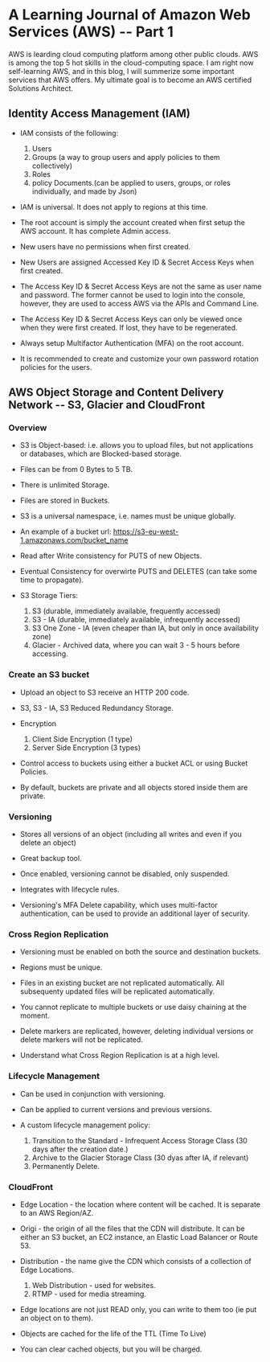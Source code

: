 # A Learning Journal of Amazon Web Services (AWS) -- Part 1

AWS is learding cloud computing platform among other public clouds. AWS is
among the top 5 hot skills in the cloud-computing space. I am right now
self-learning AWS, and in this blog, I will summerize some important services
that AWS offers. My ultimate goal is to become an AWS certified Solutions
Architect.

## Identity Access Management (IAM)

* IAM consists of the following:
    1. Users
    2. Groups (a way to group users and apply policies to them collectively)
    3. Roles
    4. policy Documents.(can be applied to users, groups, or roles individually,
    and made by Json)

* IAM is universal. It does not apply to regions at this time.

* The root account is simply the account created when first setup the AWS
  account. It has complete Admin access.

* New users have no permissions when first created.

* New Users are assigned Accessed Key ID & Secret Access Keys when first
  created.

* The Access Key ID & Secret Access Keys are not the same as user name and
  password. The former cannot be used to login into the console, however, they
  are used to access AWS via the APIs and Command Line.

* The Access Key ID & Secret Access Keys can only be viewed once when they were
  first created. If lost, they have to be regenerated.

* Always setup Multifactor Authentication (MFA) on the root account.

* It is recommended to create and customize your own password rotation policies
  for the users.

## AWS Object Storage and Content Delivery Network -- S3, Glacier and CloudFront

### Overview

* S3 is Object-based: i.e. allows you to upload files, but not applications or
  databases, which are Blocked-based storage.

* Files can be from 0 Bytes to 5 TB.

* There is unlimited Storage.

* Files are stored in Buckets.

* S3 is a universal namespace, i.e. names must be unique globally.

* An example of a bucket url: https://s3-eu-west-1.amazonaws.com/bucket_name

* Read after Write consistency for PUTS of new Objects.

* Eventual Consistency for overwirte PUTS and DELETES (can take some time to
  propagate).

* S3 Storage Tiers:
    1. S3 (durable, immediately available, frequently accessed)
    2. S3 - IA (durable, immediately available, infrequently accessed)
    3. S3 One Zone - IA (even cheaper than IA, but only in once availability zone)
    4. Glacier - Archived data, where you can wait 3 - 5 hours before accessing.

### Create an S3 bucket

* Upload an object to S3 receive an HTTP 200 code.

* S3, S3 - IA, S3 Reduced Redundancy Storage.

* Encryption

    1. Client Side Encryption (1 type)
    2. Server Side Encryption (3 types)

* Control access to buckets using either a bucket ACL or using Bucket Policies.

* By default, buckets are private and all objects stored inside them are private.

### Versioning

* Stores all versions of an object (including all writes and even if you delete an object)

* Great backup tool.

* Once enabled, versioning cannot be disabled, only suspended.

* Integrates with lifecycle rules.

* Versioning's MFA Delete capability, which uses multi-factor authentication,
  can be used to provide an additional layer of security.

### Cross Region Replication

* Versioning must be enabled on both the source and destination buckets.

* Regions must be unique.

* Files in an existing bucket are not replicated automatically. All subsequenty
  updated files will be replicated automatically.

* You cannot replicate to multiple buckets or use daisy chaining at the moment.

* Delete markers are replicated, however, deleting individual versions or
  delete markers will not be replicated.

* Understand what Cross Region Replication is at a high level.

### Lifecycle Management

* Can be used in conjunction with versioning.

* Can be applied to current versions and previous versions.

* A custom lifecycle management policy:

    1. Transition to the Standard - Infrequent Access Storage Class (30 days
       after the creation date.)
    2. Archive to the Glacier Storage Class (30 dyas after IA, if relevant)
    3. Permanently Delete.

### CloudFront

* Edge Location - the location where content will be cached. It is separate to
  an AWS Region/AZ.

* Origi - the origin of all the files that the CDN will distribute. It can be
  either an S3 bucket, an EC2 instance, an Elastic Load Balancer or Route 53.

* Distribution - the name give the CDN which consists of a collection of Edge
  Locations.

    1. Web Distribution - used for websites.
    2. RTMP - used for media streaming.

* Edge locations are not just READ only, you can write to them too (ie put an
  object on to them).

* Objects are cached for the life of the TTL (Time To Live)

* You can clear cached objects, but you will be charged.
